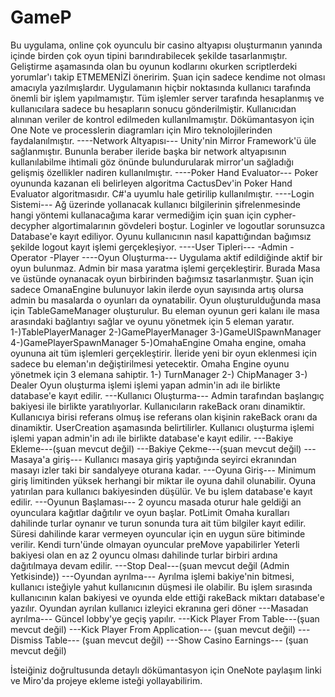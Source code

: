 # GameP
Bu uygulama, online çok oyunculu bir casino altyapısı oluşturmanın yanında içinde birden çok oyun tipini barındırabilecek şekilde tasarlanmıştır.
Geliştirme aşamasında olan bu oyunun kodlarını okurken scriptlerdeki yorumlar'ı takip ETMEMENİZİ öneririm. Şuan için sadece kendime not olması amacıyla yazılmışlardır.
Uygulamanın hiçbir noktasında kullanıcı tarafında önemli bir işlem yapılmamıştır. Tüm işlemler server tarafında hesaplanmış ve kullanıcılara sadece bu hesapların sonucu gönderilmiştir. Kullanıcıdan alınınan veriler de kontrol edilmeden kullanılmamıştır.
Dökümantasyon için One Note ve processlerin diagramları için Miro teknolojilerinden faydalanılmıştır.
----Network Altyapısı---
Unity'nin Mirror Framework'ü üle sağlanmıştır. 
Bununla beraber ileride başka bir network altyapısının kullanılabilme ihtimali göz önünde bulundurularak mirror'un sağladığı gelişmiş özellikler nadiren kullanılmıştır.
----Poker Hand Evaluator--- 
Poker oyununda kazanan eli belirleyen algoritma CactusDev'in Poker Hand Evaluator algoritmasıdır. C#'a uyumlu hale getirilip kullanılmıştır.
----Login Sistemi---
Ağ üzerinde yollanacak kullanıcı bilgilerinin şifrelenmesinde hangi yöntemi kullanacağıma karar vermediğim için şuan için cypher-decypher algortimalarının gövdeleri boştur.
Loginler ve logoutlar sorunsuzca Database'e kayıt ediliyor.
Oyunu kullanıcının nasıl kapattığından bağımsız şekilde logout kayıt işlemi gerçekleşiyor.
----User Tipleri---
-Admin
-Operator
-Player
----Oyun Oluşturma---
Uygulama aktif edildiğinde aktif bir oyun bulunmaz. Admin bir masa yaratma işlemi gerçekleştirir. Burada Masa ve üstünde oynanacak oyun birbirinden bağımsız tasarlanmıştır. Şuan için sadece OmanaEngine bulunuyor lakin ilerde oyun sayısında artış olursa admin bu masalarda o oyunları da oynatabilir.
Oyun oluşturulduğunda masa için 
TableGameManager oluşturulur. Bu eleman oyunun geri kalanı ile masa arasındaki bağlantıyı sağlar ve oyunu yönetmek için 5 eleman yaratır. 
1-)TablePlayerManager 
2-)GamePlayerManager
3-)GameUISpawnManager
4-)GamePlayerSpawnManager
5-)OmahaEngine
Omaha engine, omaha oyununa ait tüm işlemleri gerçekleştirir. İleride yeni bir oyun eklenmesi için sadece bu eleman'ın değiştirilmesi yetecektir.
Omaha Engine oyunu yönetmek için 3 elemana sahiptir. 
1-) TurnManager
2-) ChipManager
3-) Dealer
Oyun oluşturma işlemi işlemi yapan admin'in adı ile birlikte database'e kayıt edilir.
---Kullanıcı Oluşturma---
Admin tarafından başlangıç bakiyesi ile birlikte yaratılıyorlar.
Kullanıcıların rakeBack oranı dinamiktir.
Kullanıcıya birisi referans olmuş ise referans olan kişinin rakeBack oranı da dinamiktir. UserCreation aşamasında belirtilirler.
Kullanıcı oluşturma işlemi işlemi yapan admin'in adı ile birlikte database'e kayıt edilir.
---Bakiye Ekleme---(şuan mevcut değil)
---Bakiye Çekme---(şuan mevcut değil)
---Masaya'a giriş---
Kullanıcı masaya giriş yaptığında seyirci ekranından masayı izler taki bir sandalyeye oturana kadar. 
---Oyuna Giriş---
Minimum giriş limitinden yüksek herhangi bir miktar ile oyuna dahil olunabilir.
Oyuna yatırılan para kullanıcı bakiyesinden düşülür. Ve bu işlem database'e kayıt edilir.
---Oyunun Başlaması---
2 oyuncu masada oturur hale geldiği an oyunculara kağıtlar dağıtılır ve oyun başlar.
PotLimit Omaha kuralları dahilinde turlar oynanır ve turun sonunda tura ait tüm bilgiler kayıt edilir.
Süresi dahilinde karar vermeyen oyuncular için en uygun süre bitiminde verilir.
Kendi turn'ünde olmayan oyuncular preMove yapabilirler
Yeterli bakiyesi olan en az 2 oyuncu olması dahilinde turlar birbiri ardına dağıtılmaya devam edilir.
---Stop Deal---(şuan mevcut değil (Admin Yetkisinde))
---Oyundan ayrılma---
Ayrılma işlemi bakiye'nin bitmesi, kullanıcı isteğiyle yahut kullanıcının düşmesi ile olabilir. 
Bu işlem sırasında kullanıcının kalan bakiyesi ve oyunda elde ettiği rakeBack miktarı database'e yazılır.
Oyundan ayrılan kullanıcı izleyici ekranına geri döner
---Masadan ayrılma---
Güncel lobby'ye geçiş yapılır.
---Kick Player From Table---(şuan mevcut değil)
---Kick Player From Application--- (şuan mevcut değil)
---Dismiss Table--- (şuan mevcut değil)
---Show Casino Earnings--- (şuan mevcut değil)

İsteiğiniz doğrultusunda detaylı dökümantasyon için OneNote paylaşım linki ve Miro'da projeye ekleme isteği yollayabilirim.
